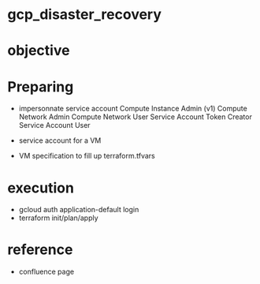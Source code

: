 # gcp_disaster_recovery

# objective

# Preparing 
* impersonnate service account
  Compute Instance Admin (v1)
  Compute Network Admin
  Compute Network User
  Service Account Token Creator
  Service Account User
  
* service account for a VM

* VM specification to fill up terraform.tfvars

# execution
* gcloud auth application-default login 
* terraform init/plan/apply

# reference
* confluence page


